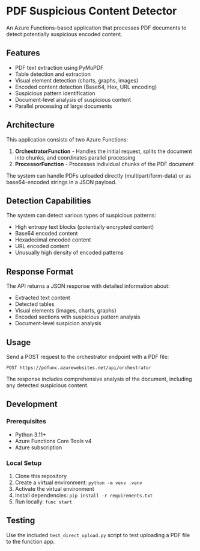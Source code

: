 # PDF Suspicious Content Detector

An Azure Functions-based application that processes PDF documents to detect potentially suspicious encoded content.

## Features

- PDF text extraction using PyMuPDF
- Table detection and extraction
- Visual element detection (charts, graphs, images)
- Encoded content detection (Base64, Hex, URL encoding)
- Suspicious pattern identification
- Document-level analysis of suspicious content
- Parallel processing of large documents

## Architecture

This application consists of two Azure Functions:

1. **OrchestratorFunction** - Handles the initial request, splits the document into chunks, and coordinates parallel processing
2. **ProcessorFunction** - Processes individual chunks of the PDF document

The system can handle PDFs uploaded directly (multipart/form-data) or as base64-encoded strings in a JSON payload.

## Detection Capabilities

The system can detect various types of suspicious patterns:
- High entropy text blocks (potentially encrypted content)
- Base64 encoded content
- Hexadecimal encoded content
- URL encoded content
- Unusually high density of encoded patterns

## Response Format

The API returns a JSON response with detailed information about:
- Extracted text content
- Detected tables
- Visual elements (images, charts, graphs)
- Encoded sections with suspicious pattern analysis
- Document-level suspicion analysis

## Usage

Send a POST request to the orchestrator endpoint with a PDF file:

```
POST https://pdfunc.azurewebsites.net/api/orchestrator
```

The response includes comprehensive analysis of the document, including any detected suspicious content.

## Development

### Prerequisites
- Python 3.11+
- Azure Functions Core Tools v4
- Azure subscription

### Local Setup
1. Clone this repository
2. Create a virtual environment: `python -m venv .venv`
3. Activate the virtual environment
4. Install dependencies: `pip install -r requirements.txt`
5. Run locally: `func start`

## Testing

Use the included `test_direct_upload.py` script to test uploading a PDF file to the function app. 